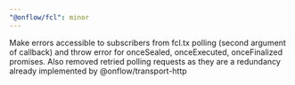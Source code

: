 ```yaml
---
"@onflow/fcl": minor
---
```


Make errors accessible to subscribers from fcl.tx polling (second argument of callback) and throw error for onceSealed, onceExecuted, onceFinalized promises.  Also removed retried polling requests as they are a redundancy already implemented by @onflow/transport-http
